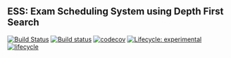 ESS: Exam Scheduling System using Depth First Search
----------------------------------------------------------------------------
[![Build Status](https://travis-ci.com/RobbiNespu/ESS.svg?branch=master)](https://travis-ci.com/RobbiNespu/ESS)
[![Build status](https://ci.appveyor.com/api/projects/status/mlj7dtgd4c0iysbl?svg=true)](https://ci.appveyor.com/project/RobbiNespu/ess)
[![codecov](https://codecov.io/gh/RobbiNespu/ESS/branch/master/graph/badge.svg)](https://codecov.io/gh/RobbiNespu/ESS)
[![Lifecycle: experimental](https://img.shields.io/badge/lifecycle-experimental-orange.svg)](https://www.tidyverse.org/lifecycle/#experimental)
[![lifecycle](https://lifecycle.r-lib.org/articles/figures/lifecycle-experimental.svg)](https://lifecycle.r-lib.org/articles/stages.html#experimental)
